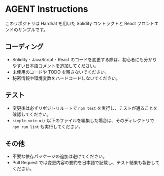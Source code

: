 # AGENT Instructions

このリポジトリは Hardhat を用いた Solidity コントラクトと React フロントエンドのサンプルです。

## コーディング
- Solidity・JavaScript・React のコードを変更する際は、初心者にも分かりやすい日本語コメントを追加してください。
- 未使用のコードや TODO を残さないでください。
- 秘密情報や環境変数をハードコードしないでください。

## テスト
- 変更後は必ずリポジトリルートで `npm test` を実行し、テストが通ることを確認してください。
- `simple-vote-ui/` 以下のファイルを編集した場合は、そのディレクトリで `npm run lint` も実行してください。

## その他
- 不要な依存パッケージの追加は避けてください。
- Pull Request では変更内容の要約を日本語で記載し、テスト結果も報告してください。
